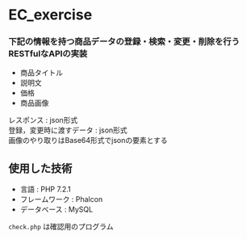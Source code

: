 # EC_exercise  


### 下記の情報を持つ商品データの登録・検索・変更・削除を行うRESTfulなAPIの実装   

- 商品タイトル
- 説明文
- 価格
- 商品画像

レスポンス : json形式  
登録，変更時に渡すデータ : json形式  
画像のやり取りはBase64形式でjsonの要素とする



## 使用した技術
- 言語 : PHP 7.2.1
- フレームワーク : Phalcon
- データベース : MySQL  


`check.php` は確認用のプログラム
